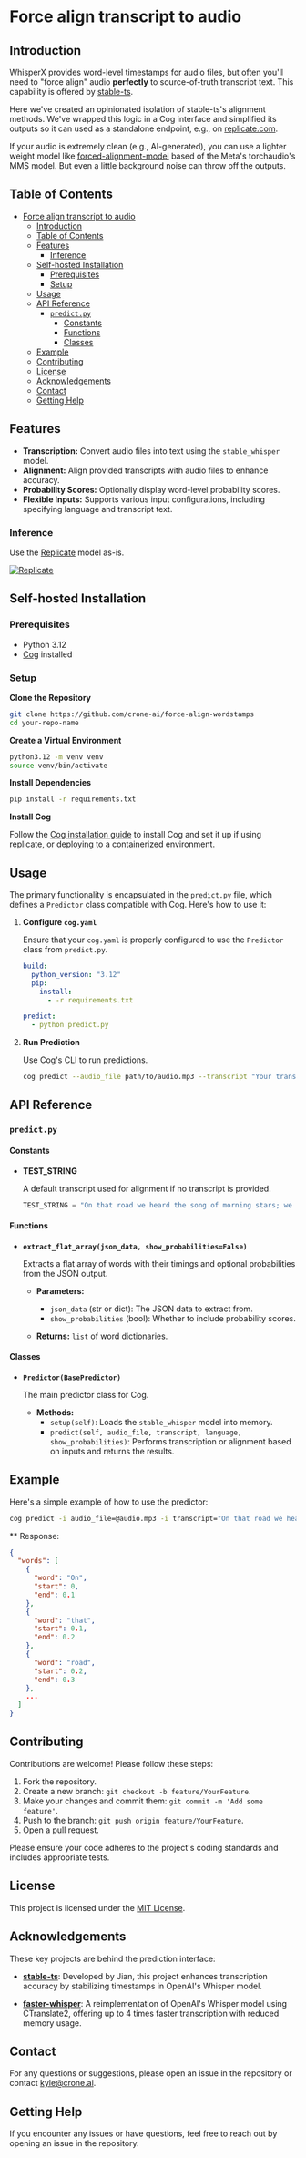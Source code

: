 # Force align transcript to audio

## Introduction

WhisperX provides word-level timestamps for audio files, but often you'll need to "force align" audio **perfectly** to source-of-truth transcript text. This capability is offered by [stable-ts](https://github.com/jianfch/stable-ts).

Here we've created an opinionated isolation of stable-ts's alignment methods. We've wrapped this logic in a Cog interface and simplified its outputs so it can used as a standalone endpoint, e.g., on [replicate.com](https://replicate.com/cureau/force-align-wordstamps).

If your audio is extremely clean (e.g., AI-generated), you can use a lighter weight model like [forced-alignment-model](https://github.com/quinten-kamphuis/forced-alignment-model) based of the Meta's torchaudio's MMS model. But even a little background noise can throw off the outputs.

## Table of Contents

- [Force align transcript to audio](#force-align-transcript-to-audio)
  - [Introduction](#introduction)
  - [Table of Contents](#table-of-contents)
  - [Features](#features)
    - [Inference](#inference)
  - [Self-hosted Installation](#self-hosted-installation)
    - [Prerequisites](#prerequisites)
    - [Setup](#setup)
  - [Usage](#usage)
  - [API Reference](#api-reference)
    - [`predict.py`](#predictpy)
      - [Constants](#constants)
      - [Functions](#functions)
      - [Classes](#classes)
  - [Example](#example)
  - [Contributing](#contributing)
  - [License](#license)
  - [Acknowledgements](#acknowledgements)
  - [Contact](#contact)
  - [Getting Help](#getting-help)

## Features

- **Transcription:** Convert audio files into text using the `stable_whisper` model.
- **Alignment:** Align provided transcripts with audio files to enhance accuracy.
- **Probability Scores:** Optionally display word-level probability scores.
- **Flexible Inputs:** Supports various input configurations, including specifying language and transcript text.

### Inference

Use the [Replicate](https://replicate.com/cureau/force-align-wordstamps) model as-is.

[![Replicate](https://replicate.com/cureau/force-align-wordstamps/badge)](https://replicate.com/cureau/force-align-wordstamps)

## Self-hosted Installation

### Prerequisites

- Python 3.12
- [Cog](https://cog.run/) installed

### Setup

**Clone the Repository**

   ```bash
   git clone https://github.com/crone-ai/force-align-wordstamps
   cd your-repo-name
   ```

**Create a Virtual Environment**

   ```bash
   python3.12 -m venv venv
   source venv/bin/activate
   ```

**Install Dependencies**

   ```bash
   pip install -r requirements.txt
   ```

**Install Cog**

   Follow the [Cog installation guide](https://cog.run/docs/introduction) to install Cog and set it up if using replicate, or deploying to a containerized environment.

## Usage

The primary functionality is encapsulated in the `predict.py` file, which defines a `Predictor` class compatible with Cog. Here's how to use it:

1. **Configure `cog.yaml`**

   Ensure that your `cog.yaml` is properly configured to use the `Predictor` class from `predict.py`.

   ```yaml
   build:
     python_version: "3.12"
     pip:
       install:
         - -r requirements.txt

   predict:
     - python predict.py
   ```

2. **Run Prediction**

   Use Cog's CLI to run predictions.

   ```bash
   cog predict --audio_file path/to/audio.mp3 --transcript "Your transcript here" --language "en" --show_probabilities
   ```

## API Reference

### `predict.py`

#### Constants

- **TEST_STRING**

  A default transcript used for alignment if no transcript is provided.

  ```python
  TEST_STRING = "On that road we heard the song of morning stars; we drank in fragrances aerial and sweet as a May mist; we were rich in gossamer fancies and iris hopes; our hearts sought and found the boon of dreams; the years waited beyond and they were very fair; life was a rose-lipped comrade with purple flowers dripping from her fingers."
  ```

#### Functions

- **`extract_flat_array(json_data, show_probabilities=False)`**

  Extracts a flat array of words with their timings and optional probabilities from the JSON output.

  - **Parameters:**
    - `json_data` (str or dict): The JSON data to extract from.
    - `show_probabilities` (bool): Whether to include probability scores.

  - **Returns:** `list` of word dictionaries.

#### Classes

- **`Predictor(BasePredictor)`**

  The main predictor class for Cog.

  - **Methods:**
    - `setup(self)`: Loads the `stable_whisper` model into memory.
    - `predict(self, audio_file, transcript, language, show_probabilities)`: Performs transcription or alignment based on inputs and returns the results.

## Example

Here's a simple example of how to use the predictor:

```bash
cog predict -i audio_file=@audio.mp3 -i transcript="On that road we heard the song of morning stars; we drank in fragrances aerial and sweet as a May mist; we were rich in gossamer fancies and iris hopes; our hearts sought and found the boon of dreams; the years waited beyond and they were very fair; life was a rose-lipped comrade with purple flowers dripping from her fingers."
```

** Response:

```json
{
  "words": [
    {
      "word": "On",
      "start": 0,
      "end": 0.1
    },
    {
      "word": "that",
      "start": 0.1,
      "end": 0.2
    },
    {
      "word": "road",
      "start": 0.2,
      "end": 0.3
    },
    ...
  ]
}
```


## Contributing

Contributions are welcome! Please follow these steps:

1. Fork the repository.
2. Create a new branch: `git checkout -b feature/YourFeature`.
3. Make your changes and commit them: `git commit -m 'Add some feature'`.
4. Push to the branch: `git push origin feature/YourFeature`.
5. Open a pull request.

Please ensure your code adheres to the project's coding standards and includes appropriate tests.

## License

This project is licensed under the [MIT License](LICENSE).

## Acknowledgements

These key projects are behind the prediction interface:

- [**stable-ts**](https://github.com/jianfch/stable-ts): Developed by Jian, this project enhances transcription accuracy by stabilizing timestamps in OpenAI's Whisper model.

- [**faster-whisper**](https://github.com/guillaumekln/faster-whisper): A reimplementation of OpenAI's Whisper model using CTranslate2, offering up to 4 times faster transcription with reduced memory usage.

## Contact

For any questions or suggestions, please open an issue in the repository or contact [kyle@crone.ai](mailto:kyle@crone.ai).

## Getting Help

If you encounter any issues or have questions, feel free to reach out by opening an issue in the repository.